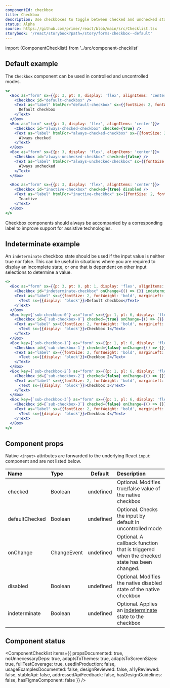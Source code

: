 ```yaml
---
componentId: checkbox
title: Checkbox
description: Use checkboxes to toggle between checked and unchecked states in a list or as a standalone form field
status: Alpha
source: https://github.com/primer/react/blob/main/src/Checklist.tsx
storybook: '/react/storybook?path=/story/forms-checkbox--default'
---
```


import {ComponentChecklist} from '../src/component-checklist'

## Default example

The `Checkbox` component can be used in controlled and uncontrolled modes.

```jsx live
<>
  <Box as="form" sx={{p: 3, pt: 0, display: 'flex', alignItems: 'center'}}>
    <Checkbox id="default-checkbox" />
    <Text as="label" htmlFor="default-checkbox" sx={{fontSize: 2, fontWeight: 'bold', marginLeft: 1}}>
      Default checkbox
    </Text>
  </Box>
  <Box as="form" sx={{p: 3, display: 'flex', alignItems: 'center'}}>
    <Checkbox id="always-checked-checkbox" checked={true} />
    <Text as="label" htmlFor="always-checked-checkbox" sx={{fontSize: 2, fontWeight: 'bold', marginLeft: 1}}>
      Always checked
    </Text>
  </Box>
  <Box as="form" sx={{p: 3, display: 'flex', alignItems: 'center'}}>
    <Checkbox id="always-unchecked-checkbox" checked={false} />
    <Text as="label" htmlFor="always-unchecked-checkbox" sx={{fontSize: 2, fontWeight: 'bold', marginLeft: 1}}>
      Always unchecked
    </Text>
  </Box>

  <Box as="form" sx={{p: 3, display: 'flex', alignItems: 'center'}}>
    <Checkbox id="inactive-checkbox" checked={true} disabled />
    <Text as="label" htmlFor="inactive-checkbox" sx={{fontSize: 2, fontWeight: 'bold', marginLeft: 1}}>
      Inactive
    </Text>
  </Box>
</>
```

<Note variant="warning">
Checkbox components should always be accompanied by a corresponding label to improve support for assistive technologies.
</Note>

## Indeterminate example

An `indeterminate` checkbox state should be used if the input value is neither true nor false. This can be useful in situations where you are required to display an incomplete state, or one that is dependent on other input selections to determine a value.

```jsx live
<>
  <Box as="form" sx={{p: 3, pt: 0, pb: 1, display: 'flex', alignItems: 'center'}}>
    <Checkbox id="indeterminate-checkbox" onChange={() => {}} indeterminate={true} />
    <Text as="label" sx={{fontSize: 2, fontWeight: 'bold', marginLeft: 1}} htmlFor="controlled-checkbox">
      <Text sx={{display: 'block'}}>Default checkbox</Text>
    </Text>
  </Box>
  <Box key={`sub-checkbox-0`} as="form" sx={{p: 1, pl: 6, display: 'flex', alignItems: 'center'}}>
    <Checkbox id={`sub-checkbox-0`} checked={true} onChange={() => {}} />
    <Text as="label" sx={{fontSize: 2, fontWeight: 'bold', marginLeft: 1}} htmlFor={`sub-checkbox-0`}>
      <Text sx={{display: 'block'}}>Checkbox 1</Text>
    </Text>
  </Box>
  <Box key={`sub-checkbox-1`} as="form" sx={{p: 1, pl: 6, display: 'flex', alignItems: 'center'}}>
    <Checkbox id={`sub-checkbox-1`} checked={false} onChange={() => {}} />
    <Text as="label" sx={{fontSize: 2, fontWeight: 'bold', marginLeft: 1}} htmlFor={`sub-checkbox-1`}>
      <Text sx={{display: 'block'}}>Checkbox 2</Text>
    </Text>
  </Box>
  <Box key={`sub-checkbox-2`} as="form" sx={{p: 1, pl: 6, display: 'flex', alignItems: 'center'}}>
    <Checkbox id={`sub-checkbox-2`} checked={false} onChange={() => {}} />
    <Text as="label" sx={{fontSize: 2, fontWeight: 'bold', marginLeft: 1}} htmlFor={`sub-checkbox-2`}>
      <Text sx={{display: 'block'}}>Checkbox 3</Text>
    </Text>
  </Box>
  <Box key={`sub-checkbox-3`} as="form" sx={{p: 1, pl: 6, display: 'flex', alignItems: 'center'}}>
    <Checkbox id={`sub-checkbox-3`} checked={false} onChange={() => {}} />
    <Text as="label" sx={{fontSize: 2, fontWeight: 'bold', marginLeft: 1}} htmlFor={`sub-checkbox-3`}>
      <Text sx={{display: 'block'}}>Checkbox 4</Text>
    </Text>
  </Box>
</>
```

## Component props

Native `<input>` attributes are forwarded to the underlying React `input` component and are not listed below.

| Name           | Type        |  Default  | Description                                                                                                                                             |
| :------------- | :---------- | :-------: | :------------------------------------------------------------------------------------------------------------------------------------------------------ |
| checked        | Boolean     | undefined | Optional. Modifies true/false value of the native checkbox                                                                                              |
| defaultChecked | Boolean     | undefined | Optional. Checks the input by default in uncontrolled mode                                                                                              |
| onChange       | ChangeEvent | undefined | Optional. A callback function that is triggered when the checked state has been changed.                                                                |
| disabled       | Boolean     | undefined | Optional. Modifies the native disabled state of the native checkbox                                                                                     |
| indeterminate  | Boolean     | undefined | Optional. Applies an [indeterminate](https://developer.mozilla.org/en-US/docs/Web/HTML/Element/input/checkbox#attr-indeterminate) state to the checkbox |

## Component status

<ComponentChecklist
items={{
    propsDocumented: true,
    noUnnecessaryDeps: true,
    adaptsToThemes: true,
    adaptsToScreenSizes: true,
    fullTestCoverage: true,
    usedInProduction: false,
    usageExamplesDocumented: false,
    designReviewed: false,
    a11yReviewed: false,
    stableApi: false,
    addressedApiFeedback: false,
    hasDesignGuidelines: false,
    hasFigmaComponent: false
  }}
/>
